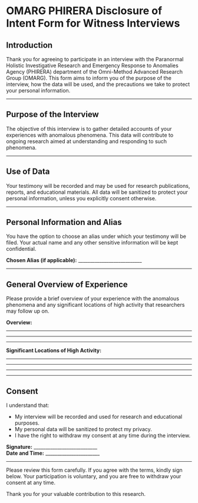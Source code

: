 # OMARG PHIRERA Disclosure of Intent Form for Witness Interviews

## Introduction

Thank you for agreeing to participate in an interview with the Paranormal Holistic Investigative Research and Emergency Response to Anomalies Agency (PHIRERA) department of the Omni-Method Advanced Research Group (OMARG). This form aims to inform you of the purpose of the interview, how the data will be used, and the precautions we take to protect your personal information.

---

## Purpose of the Interview

The objective of this interview is to gather detailed accounts of your experiences with anomalous phenomena. This data will contribute to ongoing research aimed at understanding and responding to such phenomena.

---

## Use of Data

Your testimony will be recorded and may be used for research publications, reports, and educational materials. All data will be sanitized to protect your personal information, unless you explicitly consent otherwise.

---

## Personal Information and Alias

You have the option to choose an alias under which your testimony will be filed. Your actual name and any other sensitive information will be kept confidential.

**Chosen Alias (if applicable):** ___________________________

---

## General Overview of Experience

Please provide a brief overview of your experience with the anomalous phenomena and any significant locations of high activity that researchers may follow up on.

**Overview:**  
____________________________________________________________________________  
____________________________________________________________________________  
____________________________________________________________________________  

**Significant Locations of High Activity:**  
____________________________________________________________________________  
____________________________________________________________________________  
____________________________________________________________________________  

---

## Consent

I understand that:

- My interview will be recorded and used for research and educational purposes.
- My personal data will be sanitized to protect my privacy.
- I have the right to withdraw my consent at any time during the interview.

**Signature:** ___________________________  
**Date and Time:** _______________________

---

Please review this form carefully. If you agree with the terms, kindly sign below. Your participation is voluntary, and you are free to withdraw your consent at any time.

Thank you for your valuable contribution to this research.

